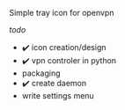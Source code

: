 Simple tray icon for openvpn

*todo*
- :heavy_check_mark: icon creation/design
- :heavy_check_mark: vpn controler in python
- packaging
- :heavy_check_mark: create daemon
- write settings menu
